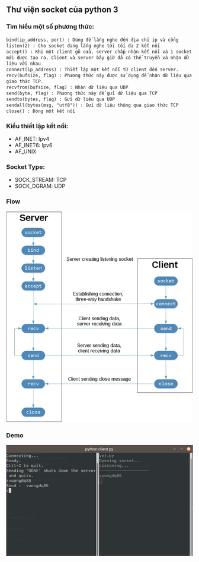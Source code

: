 ## Thư viện socket của python 3
### Tìm hiểu một số phương thức:

```text
bind(ip_address, port) : Dùng để lắng nghe đến địa chỉ ip và cổng
listen(2) : Cho socket đang lắng nghe tới tối đa 2 kết nối
accept() : Khi một client gõ cửa, server chấp nhận kết nối và 1 socket mới được tạo ra. Client và server bây giờ đã có thể truyền và nhận dữ liệu với nhau
connect(ip_address) : Thiết lập một kết nối từ client đến server.
recv(bufsize, flag) : Phương thức này được sử dụng để nhận dữ liệu qua giao thức TCP.
recvfrom(bufsize, flag) : Nhận dữ liệu qua UDP
send(byte, flag) : Phương thức này để gửi dữ liệu qua TCP
sendto(bytes, flag) : Gửi dữ liệu qua UDP
sendall(bytes(msg, "utf8")) : Gửi dữ liệu thông qua giao thức TCP
close() : Đóng một kết nối 
```


### Kiểu thiết lập kết nối:
 - AF_INET: Ipv4
 - AF_INET6: Ipv6
 - AF_UNIX
### Socket Type:
 - SOCK_STREAM: TCP
 - SOCK_DGRAM: UDP


### Flow
![img_flow](images/sockets-tcp-flow.webp)

### Demo
![img](images/test.png)
